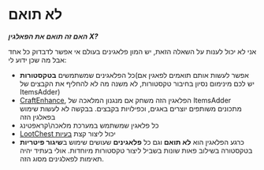 # לא תואם

_**האם זה תואם את הפאלגין X?**_

אני לא יכול לענות על השאלה הזאת, יש המון פלאגינים בעולם אי אפשר לדבדוק כל אחד אבל מה שכן ידוע לי:
* כל הפלאגינים שמשתמשים **בטקסטורות**(אפשר לעשות אותם תואמים לפאגין אם יש לכם מינימום נסיון בחיבור טקסטורות, לא משנה מה לא להחליף את הקבצים של ItemsAdder)
* [CraftEnhance](https://www.spigotmc.org/resources/custom-recipes-and-crafting-craftenhance.65058/), הפלאגין הזה משחק אם מנגנון המלאכה של ItemsAdder מתכונים משותפים יוצרים באגים, וכפילויות בקבצים. בבקשה לא לעשות שימוש בפאלגין הזה
* כל פלאגין שמשתמש במערכת מלאכה\קראפטינג 
* [LootChest ](https://www.spigotmc.org/resources/lootchest.61564/)יכול ליצור קצת [בעיות](https://github.com/LoneDev6/ItemsAdder/issues/15#issuecomment-512990849)
* כרגע הפלאגין הוא **לא תואם** וגם כל **פלאגינים** שעושים שימוש ב**שיגור פיטריות** בטקסטורה בשילוב פאות שונות בשביל ליצור טקסטורות מיוחדות. אולי בעתיד יהיה תאימות לפאלגינים מסוג הזה.
